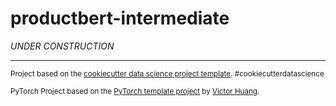 productbert-intermediate
==============================

*UNDER CONSTRUCTION*


--------

<p><small>Project based on the <a target="_blank" href="https://drivendata.github.io/cookiecutter-data-science/">cookiecutter data science project template</a>. #cookiecutterdatascience</small></p>
<p><small>PyTorch Project based on the <a target="_blank" href="https://github.com/victoresque/pytorch-template/">PyTorch template project</a> by <a target="_blank" href="https://github.com/victoresque">Victor Huang</a>.</small></p>
